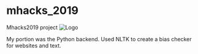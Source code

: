 # mhacks_2019
Mhacks2019 project
 ![Logo](https://github.com/hyraseud/mhacks_2019/assets/54275890/7dceb1c9-f009-4f95-92e7-ccd883ba74eb)


 
 
 My portion was the Python backend. 
 Used NLTK to create a bias checker for websites and text. 
